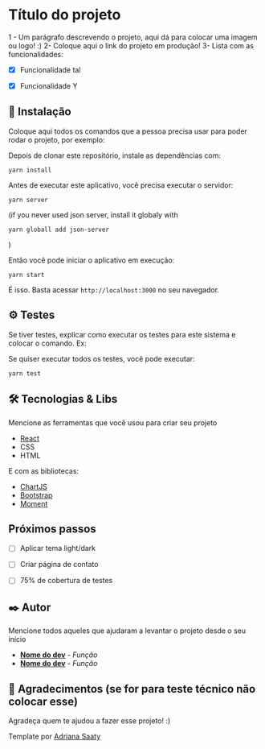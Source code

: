 # Título do projeto

1 - Um parágrafo descrevendo o projeto, aqui dá para colocar uma imagem ou logo! :)
2- Coloque aqui o link do projeto em produção!
3- Lista com as funcionalidades:

- [X] Funcionalidade tal
- [X] Funcionalidade Y


## 🔧 Instalação
Coloque aqui todos os comandos que a pessoa precisa usar para poder rodar o projeto, por exemplo:

Depois de clonar este repositório, instale as dependências com:

```
yarn install
```

Antes de executar este aplicativo, você precisa executar o servidor:
```
yarn server
```
(if you never used json server, install it globaly with 
```
yarn globall add json-server
```
)

Então você pode iniciar o aplicativo em execução:

```
yarn start
```

É isso. Basta acessar `http://localhost:3000` no seu navegador.



## ⚙️ Testes

Se tiver testes, explicar como executar os testes para este sistema e colocar o comando. Ex:

Se quiser executar todos os testes, você pode executar:
```
yarn test

```


## 🛠️ Tecnologias & Libs

Mencione as ferramentas que você usou para criar seu projeto

* [React](https://reactjs.org/) 
* CSS
* HTML

E com as bibliotecas:
* [ChartJS](https://www.chartjs.org/)
* [Bootstrap](https://getbootstrap.com/)
* [Moment](https://momentjs.com/)

## Próximos passos
- [ ] Aplicar tema light/dark
- [ ] Criar página de contato
- [ ] 75% de cobertura de testes


## ✒️ Autor
Mencione todos aqueles que ajudaram a levantar o projeto desde o seu início

* **[Nome do dev](https://github.com/linkParaPerfil)** - *Função*
* **[Nome do dev](https://github.com/linkParaPerfil)** - *Função*



## 🎁 Agradecimentos (se for para teste técnico não colocar esse)

Agradeça quem te ajudou a fazer esse projeto! :)


Template por [Adriana Saaty](https://github.com/AdrianaSaty/)